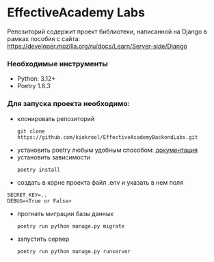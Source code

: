 # EffectiveAcademy Labs

Репозиторий содержит проект библиотеки, написанной на Django в рамках пособия с сайта: https://developer.mozilla.org/ru/docs/Learn/Server-side/Django

### Необходимые инструменты
- Python: 3.12+
- Poetry 1.8.3


### Для запуска проекта необходимо:
- клонировать репозиторий
  ```
  git clone https://github.com/kiokroel/EffectiveAcademyBackendLabs.git
  ```
- установить poetry любым удобным способом:
  [документация](https://python-poetry.org/docs/)
- установить зависимости 
  ```
  poetry install
  ```
 - создать в корне проекта файл .env и указать в нем поля
  ```
  SECRET_KEY=..
  DEBUG=<True or False>
  ```
- прогнать миграции базы данных
  ```
  poetry run python manage.py migrate
  ```
- запустить сервер
  ```
  poetry run python manage.py runserver
  ```
